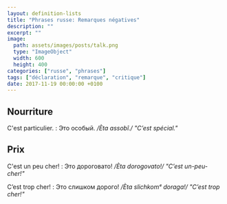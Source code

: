```yaml
---
layout: definition-lists
title: "Phrases russe: Remarques négatives"
description: ""
excerpt: ""
image:
  path: assets/images/posts/talk.png
  type: "ImageObject"
  width: 600
  height: 400
categories: ["russe", "phrases"]
tags: ["déclaration", "remarque", "critique"]
date: 2017-11-19 00:00:00 +0100
---
```


## Nourriture

C'est particulier.
: Это особый.
*/Èta assobî./ "C’est spécial."*


## Prix

C'est un peu cher!
: Это дороговато!
*/Èta dorogovato!/ "C’est un-peu-cher!"*

C’est trop cher!
: Это слишком дорого!
*/Èta slichkomᵉ doraga!/ "C’est trop cher!"*
